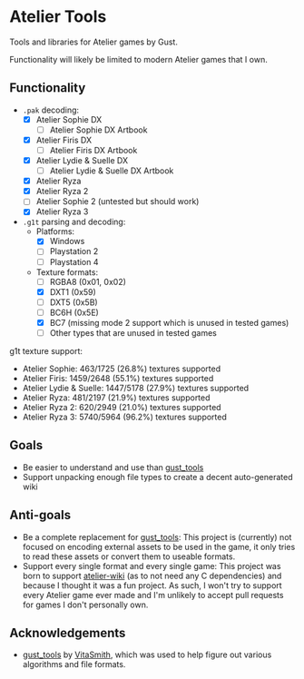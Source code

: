 # Atelier Tools

Tools and libraries for Atelier games by Gust.

Functionality will likely be limited to modern Atelier games that I own.

## Functionality

- `.pak` decoding:
  - [x] Atelier Sophie DX
    - [ ] Atelier Sophie DX Artbook
  - [x] Atelier Firis DX
    - [ ] Atelier Firis DX Artbook
  - [x] Atelier Lydie & Suelle DX
    - [ ] Atelier Lydie & Suelle DX Artbook
  - [x] Atelier Ryza
  - [x] Atelier Ryza 2
  - [ ] Atelier Sophie 2 (untested but should work)
  - [x] Atelier Ryza 3
- `.g1t` parsing and decoding:
  - Platforms:
    - [x] Windows
    - [ ] Playstation 2
    - [ ] Playstation 4
  - Texture formats:
    - [ ] RGBA8 (0x01, 0x02)
    - [x] DXT1 (0x59)
    - [ ] DXT5 (0x5B)
    - [ ] BC6H (0x5E)
    - [x] BC7 (missing mode 2 support which is unused in tested games)
    - [ ] Other types that are unused in tested games

g1t texture support:

- Atelier Sophie: 463/1725 (26.8%) textures supported
- Atelier Firis: 1459/2648 (55.1%) textures supported
- Atelier Lydie & Suelle: 1447/5178 (27.9%) textures supported
- Atelier Ryza: 481/2197 (21.9%) textures supported
- Atelier Ryza 2: 620/2949 (21.0%) textures supported
- Atelier Ryza 3: 5740/5964 (96.2%) textures supported

## Goals

- Be easier to understand and use than [gust_tools](https://github.com/VitaSmith/gust_tools)
- Support unpacking enough file types to create a decent auto-generated wiki

## Anti-goals

- Be a complete replacement for [gust_tools](https://github.com/VitaSmith/gust_tools): This project
  is (currently) not focused on encoding external assets to be used in the game, it only tries to
  read these assets or convert them to useable formats.
- Support every single format and every single game: This project was born to support
  [atelier-wiki](https://github.com/holly-hacker/atelier-wiki) (as to not need any C dependencies)
  and because I thought it was a fun project. As such, I won't try to support every Atelier game
  ever made and I'm unlikely to accept pull requests for games I don't personally own.

## Acknowledgements

- [gust_tools](https://github.com/VitaSmith/gust_tools) by [VitaSmith](https://github.com/VitaSmith), which was used to help figure out various algorithms and file formats.

